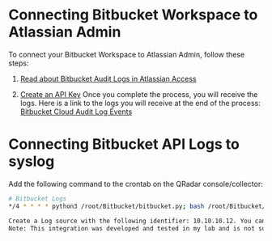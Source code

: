 # Connecting Bitbucket Workspace to Atlassian Admin

To connect your Bitbucket Workspace to Atlassian Admin, follow these steps:

1. [Read about Bitbucket Audit Logs in Atlassian Access](https://bitbucket.org/blog/bitbucket-audit-logs-are-now-available-in-atlassian-access)

2. [Create an API Key](https://support.atlassian.com/organization-administration/docs/manage-an-organization-with-the-admin-apis)
Once you complete the process, you will receive the logs. Here is a link to the logs you will receive at the end of the process:
[Bitbucket Cloud Audit Log Events](https://confluence.atlassian.com/bbkb/bitbucket-cloud-audit-log-events-1178872155.html)

# Connecting Bitbucket API Logs to syslog
Add the following command to the crontab on the QRadar console/collector:
```bash
# Bitbucket Logs
*/4 * * * * python3 /root/Bitbucket/bitbucket.py; bash /root/Bitbucket/sendLogs.sh```

Create a Log source with the following identifier: 10.10.10.12. You can change it, but you will need to update it in the sendLogs.sh script as well.
Note: This integration was developed and tested in my lab and is not supported by IBM DSM guide. Use it at your own risk.





